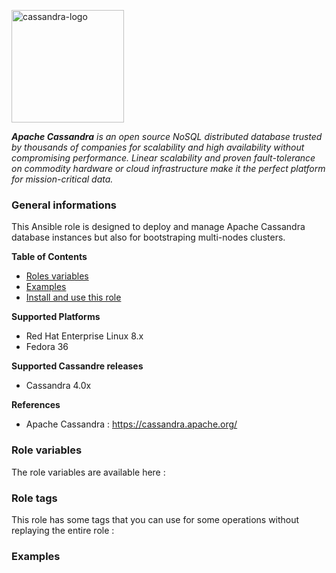 <p><img src="https://upload.wikimedia.org/wikipedia/commons/5/5e/Cassandra_logo.svg" alt="cassandra-logo" title="cassandra" align="top" height=180 /></p>

***Apache Cassandra** is an open source NoSQL distributed database trusted by thousands of companies for scalability and high availability without compromising performance. Linear scalability and proven fault-tolerance on commodity hardware or cloud infrastructure make it the perfect platform for mission-critical data.*

### General informations

This Ansible role is designed to deploy and manage Apache Cassandra database instances but also for bootstraping multi-nodes clusters.

**Table of Contents**

  - [Roles variables](#role-variables)
  - [Examples](#examples)
  - [Install and use this role](#install-and-use-this-role)

**Supported Platforms**

  - Red Hat Enterprise Linux 8.x
  - Fedora 36

**Supported Cassandre releases**

  - Cassandra 4.0x

**References**

  - Apache Cassandra : https://cassandra.apache.org/

### Role variables

The role variables are available here :

### Role tags

This role has some tags that you can use for some operations without replaying the entire role :

### Examples
